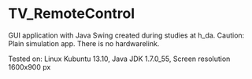 TV_RemoteControl
================

GUI application with Java Swing created during studies at h_da.
Caution: Plain simulation app. There is no hardwarelink.

Tested on:
Linux Kubuntu 13.10, Java JDK 1.7.0_55, Screen resolution 1600x900 px
